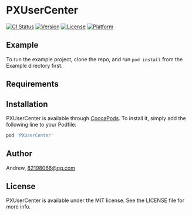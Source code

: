 # PXUserCenter

[![CI Status](http://img.shields.io/travis/Andrew/PXUserCenter.svg?style=flat)](https://travis-ci.org/Andrew/PXUserCenter)
[![Version](https://img.shields.io/cocoapods/v/PXUserCenter.svg?style=flat)](http://cocoapods.org/pods/PXUserCenter)
[![License](https://img.shields.io/cocoapods/l/PXUserCenter.svg?style=flat)](http://cocoapods.org/pods/PXUserCenter)
[![Platform](https://img.shields.io/cocoapods/p/PXUserCenter.svg?style=flat)](http://cocoapods.org/pods/PXUserCenter)

## Example

To run the example project, clone the repo, and run `pod install` from the Example directory first.

## Requirements

## Installation

PXUserCenter is available through [CocoaPods](http://cocoapods.org). To install
it, simply add the following line to your Podfile:

```ruby
pod 'PXUserCenter'
```

## Author

Andrew, 82198066@qq.com

## License

PXUserCenter is available under the MIT license. See the LICENSE file for more info.
